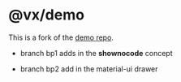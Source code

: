 # @vx/demo

This is a fork of the
[demo repo](https://github.com/hshoff/vx/tree/master/packages/vx-demo).

* branch bp1 adds in the **shownocode** concept

* branch bp2 add in the material-ui drawer
